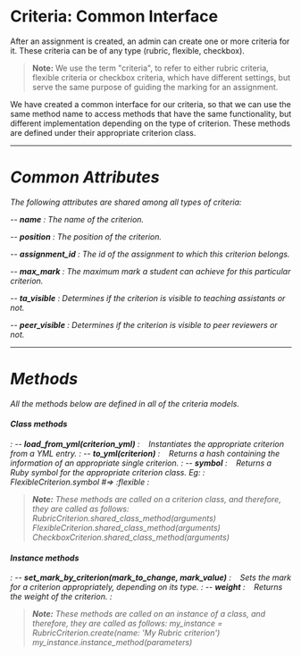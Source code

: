 <i class="icon-split"></i>**Criteria: Common Interface**
===================
After an assignment is created, an admin can create one or more criteria for it. These criteria can be of any type (rubric, flexible, checkbox).

> **Note:** We use the term "criteria", to refer to either rubric criteria, flexible criteria or checkbox criteria, which have different settings, but serve the same purpose of guiding the marking for an assignment.

We  have created a common interface for our criteria, so that we can use the same method name to access methods that have the same functionality, but different implementation depending on the type of criterion. These methods are defined under their appropriate criterion class.

----------

<i class="icon-list"> Common Attributes
===================
The following attributes are shared among all types of criteria:

-- **name**
: The name of the criterion.

-- **position**
: The position of the criterion.

-- **assignment_id**
: The id of the assignment to which this criterion belongs.

-- **max_mark**
: The maximum mark a student can achieve for this particular criterion.

-- **ta_visible**
:  Determines if the criterion is visible to teaching assistants or not.

-- **peer_visible**
: Determines if the criterion is visible to peer reviewers or not.

----------

<i class="icon-list"> Methods
===================
All the methods below are defined in all of the criteria models.

#### **Class methods**
:
-- **load_from_yml(criterion_yml)**
:  &nbsp;&nbsp; Instantiates the appropriate criterion from a YML entry.
:
-- **to_yml(criterion)**
:  &nbsp;&nbsp; Returns a hash containing the information of an appropriate single criterion.
:
-- **symbol**
:  &nbsp;&nbsp; Returns a Ruby symbol for the appropriate criterion class. Eg:
: &nbsp;&nbsp;&nbsp;&nbsp; FlexibleCriterion.symbol  #=>  :flexible
:
> **Note:** These methods are called on a criterion class, and therefore, they are called as follows:
> RubricCriterion.shared_class_method(arguments)
> FlexibleCriterion.shared_class_method(arguments)
> CheckboxCriterion.shared_class_method(arguments)

#### **Instance methods**
:
-- **set_mark_by_criterion(mark_to_change, mark_value)**
:  &nbsp;&nbsp; Sets the mark for a criterion appropriately, depending on its type.
:
-- **weight**
:  &nbsp;&nbsp; Returns the weight of the criterion.
:
> **Note:** These methods are called on an instance of a class, and therefore, they are called as follows:
> my_instance = RubricCriterion.create(name: 'My Rubric criterion')
> my_instance.instance_method(parameters)
